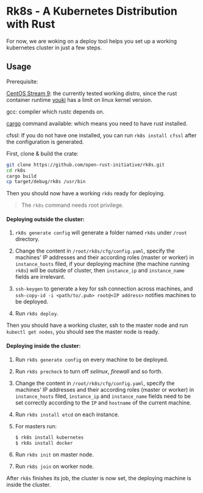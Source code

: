 # Rk8s - A Kubernetes Distribution with Rust

For now, we are woking on a deploy tool helps you set up a working kubernetes cluster in just a few steps.

## Usage

Prerequisite:

[CentOS Stream 9](https://mirror.stream.centos.org/9-stream/BaseOS/x86_64/iso/): the currently tested working distro, since the rust container runtime [youki](https://github.com/containers/youki) has a limit on linux kernel version.

gcc: compiler which rustc depends on.

[cargo](https://rustup.rs/) command available: which means you need to have rust installed.

cfssl: If you do not have one installed, you can run `rk8s install cfssl` after the configuration is generated.

First, clone & build the crate:

```bash
git clone https://github.com/open-rust-initiative/rk8s.git
cd rk8s
cargo build
cp target/debug/rk8s /usr/bin
```

Then you should now have a working `rk8s` ready for deploying.

> The `rk8s` command needs root privilege.

#### Deploying outside the cluster:

1. `rk8s generate config` will generate a folder named `rk8s` under `/root` directory.

2. Change the content in `/root/rk8s/cfg/config.yaml`, specify the machines' IP addresses and their according roles (master or worker) in `instance_hosts` filed, if your deploying machine (the machine running `rk8s`) will be outside of cluster, then `instance_ip` and `instance_name` fields are irrelevant.

3. `ssh-keygen` to generate a key for ssh connection across machines, and `ssh-copy-id -i <path/to/.pub> root@<IP address>` notifies machines to be deployed.

4. Run `rk8s deploy`.

Then you should have a working cluster, ssh to the master node and run `kubectl get nodes`, you should see the master node is ready.

#### Deploying inside the cluster:

1. Run `rk8s generate config` on every machine to be deployed.

2. Run `rk8s precheck` to turn off *selinux*, *firewall* and so forth.

3. Change the content in `/root/rk8s/cfg/config.yaml`, specify the machines' IP addresses and their according roles (master or worker) in `instance_hosts` filed, `instance_ip` and `instance_name` fields need to be set correctly according to the `IP` and `hostname` of the current machine.

4. Run `rk8s install etcd` on each instance.

5. For masters run:
   
   ```bash
   $ rk8s install kubernetes
   $ rk8s install docker
   ```

6. Run `rk8s init` on master node.

7. Run `rk8s join` on worker node.

After `rk8s` finishes its job, the cluster is now set, the deploying machine is inside the cluster.


